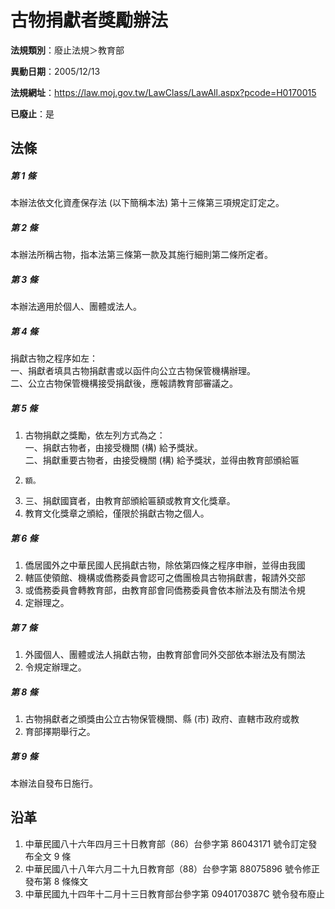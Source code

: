 # 古物捐獻者獎勵辦法

**法規類別**：廢止法規＞教育部

**異動日期**：2005/12/13  

**法規網址**：https://law.moj.gov.tw/LawClass/LawAll.aspx?pcode=H0170015

**已廢止**：是



## 法條
##### 第 1 條
本辦法依文化資產保存法 (以下簡稱本法) 第十三條第三項規定訂定之。

##### 第 2 條
本辦法所稱古物，指本法第三條第一款及其施行細則第二條所定者。

##### 第 3 條
本辦法適用於個人、團體或法人。

##### 第 4 條
捐獻古物之程序如左：  
一、捐獻者填具古物捐獻書或以函件向公立古物保管機構辦理。  
二、公立古物保管機構接受捐獻後，應報請教育部審議之。

##### 第 5 條
1. 古物捐獻之獎勵，依左列方式為之：  
一、捐獻古物者，由接受機關 (構) 給予獎狀。  
二、捐獻重要古物者，由接受機關 (構) 給予獎狀，並得由教育部頒給匾
1.     額。
1. 三、捐獻國寶者，由教育部頒給匾額或教育文化獎章。
1. 教育文化獎章之頒給，僅限於捐獻古物之個人。

##### 第 6 條
1. 僑居國外之中華民國人民捐獻古物，除依第四條之程序申辦，並得由我國
1. 轄區使領館、機構或僑務委員會認可之僑團檢具古物捐獻書，報請外交部
1. 或僑務委員會轉教育部，由教育部會同僑務委員會依本辦法及有關法令規
1. 定辦理之。

##### 第 7 條
1. 外國個人、團體或法人捐獻古物，由教育部會同外交部依本辦法及有關法
1. 令規定辦理之。

##### 第 8 條
1. 古物捐獻者之頒獎由公立古物保管機關、縣 (市) 政府、直轄市政府或教
1. 育部擇期舉行之。

##### 第 9 條
本辦法自發布日施行。

## 沿革
1. 中華民國八十六年四月三十日教育部（86）台參字第 86043171 號令訂定發布全文 9  條
1. 中華民國八十八年六月二十九日教育部（88）台參字第 88075896 號令修正發布第 8  條條文
1. 中華民國九十四年十二月十三日教育部台參字第 0940170387C  號令發布廢止

